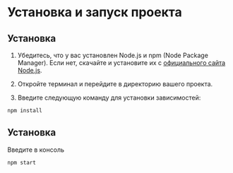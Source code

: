 # Установка и запуск проекта

## Установка

1. Убедитесь, что у вас установлен Node.js и npm (Node Package Manager). Если нет, скачайте и установите их с [официального сайта Node.js](https://nodejs.org/).

2. Откройте терминал и перейдите в директорию вашего проекта.

3. Введите следующую команду для установки зависимостей:

```bash
npm install
```

## Установка

Введите в консоль

```bash
npm start
```
